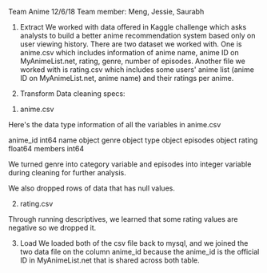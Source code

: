 Team Anime
12/6/18
Team member: Meng, Jessie, Saurabh

1. Extract
We worked with data offered in Kaggle challenge which asks analysts to build a better anime 
recommendation system based only on user viewing history. There are two dataset we worked with. 
One is anime.csv which includes information of anime name, anime ID on MyAnimeList.net, rating, 
genre, number of episodes. Another file we worked with is rating.csv which includes some users'
anime list (anime ID on MyAnimeList.net, anime name) and their ratings per anime. 


2. Transform
Data cleaning specs:
1) anime.csv

Here's the data type information of all the variables in anime.csv

anime_id      int64
name         object
genre        object
type         object
episodes     object
rating      float64
members       int64

We turned genre into category variable and episodes into integer variable during cleaning for further analysis. 

We also dropped rows of data that has null values. 


2) rating.csv

Through running descriptives, we learned that some rating values are negative so we dropped it. 

3. Load
We loaded both of the csv file back to mysql, and we joined the two data file on the column anime_id
because the anime_id is the official ID in MyAnimeList.net that is shared across both table. 